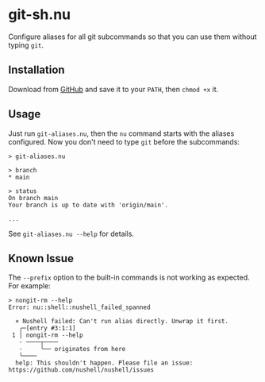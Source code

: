 # git-sh.nu

Configure aliases for all git subcommands so that you can use them without typing `git`.

## Installation

Download from [GitHub](https://github.com/igrep/git-aliases.nu/raw/refs/heads/main/git-aliases.nu) and save it to your `PATH`, then `chmod +x` it.

## Usage

Just run  `git-aliases.nu`, then the `nu` command starts with the aliases configured. Now you don't need to type `git` before the subcommands:

```nu
> git-aliases.nu

> branch
* main

> status
On branch main
Your branch is up to date with 'origin/main'.

...
```

See `git-aliases.nu --help` for details.

## Known Issue

The `--prefix` option to the built-in commands is not working as expected. For example:

```nu
> nongit-rm --help
Error: nu::shell::nushell_failed_spanned

  × Nushell failed: Can't run alias directly. Unwrap it first.
   ╭─[entry #3:1:1]
 1 │ nongit-rm --help
   · ────┬────
   ·     ╰── originates from here
   ╰────
  help: This shouldn't happen. Please file an issue: https://github.com/nushell/nushell/issues
```
